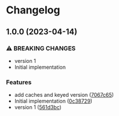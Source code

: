 # Changelog

## 1.0.0 (2023-04-14)


### ⚠ BREAKING CHANGES

* version 1
* Initial implementation

### Features

* add caches and keyed version ([7067c65](https://github.com/cprecioso/react-suspense/commit/7067c650e33025fe9b9dc77259fde0c2814c8630))
* Initial implementation ([0c38729](https://github.com/cprecioso/react-suspense/commit/0c38729dcba1c1d771048837d5b2a765ed984f14))
* version 1 ([561d3bc](https://github.com/cprecioso/react-suspense/commit/561d3bcb770dfabf556bae8a27177555931c8655))
